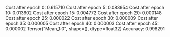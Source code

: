 Cost after epoch 0: 0.615710
Cost after epoch 5: 0.083954
Cost after epoch 10: 0.013602
Cost after epoch 15: 0.004772
Cost after epoch 20: 0.000148
Cost after epoch 25: 0.000022
Cost after epoch 30: 0.000009
Cost after epoch 35: 0.000005
Cost after epoch 40: 0.000003
Cost after epoch 45: 0.000002
Tensor("Mean_1:0", shape=(), dtype=float32)
Accuracy: 0.998291
